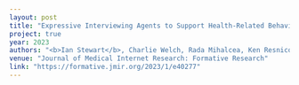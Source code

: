 ```yaml
---
layout: post
title: "Expressive Interviewing Agents to Support Health-Related Behavior Change: Randomized Controlled Study of COVID-19 Behaviors"
project: true
year: 2023
authors: "<b>Ian Stewart</b>, Charlie Welch, Rada Mihalcea, Ken Resnicow, Lawrence An, Jamie Pennebaker" 
venue: "Journal of Medical Internet Research: Formative Research"
link: "https://formative.jmir.org/2023/1/e40277"
---
```

